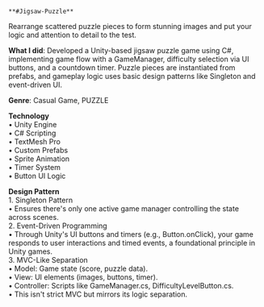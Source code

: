                                                                     **#Jigsaw-Puzzle**   

Rearrange scattered puzzle pieces to form stunning images and put your logic and attention to detail to the test.   
   
**What I did**: Developed a Unity-based jigsaw puzzle game using C#, implementing game flow with a GameManager, difficulty selection via UI buttons, and a countdown timer. Puzzle pieces are instantiated from prefabs, and gameplay logic uses basic design patterns like Singleton and event-driven UI.   
                                                                    
**Genre**: Casual Game, PUZZLE   
    
**Technology**     
            •	Unity Engine    
            •	C# Scripting    
            •	TextMesh Pro    
            •	Custom Prefabs    
            •	Sprite Animation    
            •	Timer System    
            •	Button UI Logic    

**Design Pattern**      
      1. Singleton Pattern     
          •	Ensures there's only one active game manager controlling the state across scenes.   
      2. Event-Driven Programming   
          •	Through Unity's UI buttons and timers (e.g., Button.onClick), your game responds to user interactions and timed events, a foundational principle in Unity games.  
      3.	MVC-Like Separation    
          •	Model: Game state (score, puzzle data).   
          •	View: UI elements (images, buttons, timer).   
          •	Controller: Scripts like GameManager.cs, DifficultyLevelButton.cs.    
          •	This isn't strict MVC but mirrors its logic separation.    




